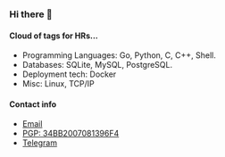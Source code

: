 ### Hi there 👋

#### Cloud of tags for HRs...

* Programming Languages: Go, Python, C, C++, Shell.
* Databases: SQLite, MySQL, PostgreSQL.
* Deployment tech: Docker
* Misc: Linux, TCP/IP

#### Contact info

* [Email](mailto:fox.cpp+github@disroot.org) 
* [PGP: 34BB2007081396F4](https://keys.openpgp.org/vks/v1/by-fingerprint/3197BBD95137E682A59717B434BB2007081396F4)
* [Telegram](https://t.me/foxcpp0)


